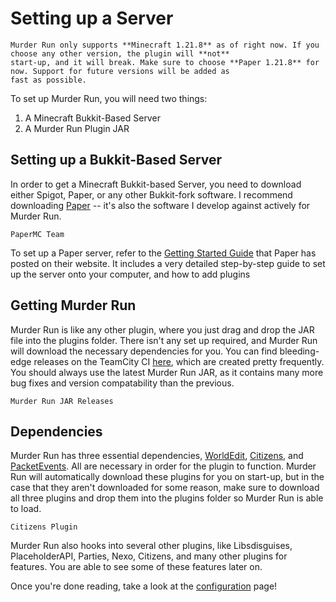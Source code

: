 # Setting up a Server

```{warning}
Murder Run only supports **Minecraft 1.21.8** as of right now. If you choose any other version, the plugin will **not**
start-up, and it will break. Make sure to choose **Paper 1.21.8** for now. Support for future versions will be added as
fast as possible.
```

To set up Murder Run, you will need two things:
1) A Minecraft Bukkit-Based Server
2) A Murder Run Plugin JAR

## Setting up a Bukkit-Based Server
In order to get a Minecraft Bukkit-based Server, you need to download either Spigot, Paper, or any other Bukkit-fork
software. I recommend downloading [Paper](https://papermc.io/) -- it's also the software I develop against actively
for Murder Run.

```{figure} images/papermc.png
PaperMC Team
```

To set up a Paper server, refer to the [Getting Started Guide](https://docs.papermc.io/paper/getting-started) that Paper
has posted on their website. It includes a very detailed step-by-step guide to set up the server onto your computer,
and how to add plugins

## Getting Murder Run
Murder Run is like any other plugin, where you just drag and drop the JAR file into the plugins folder. There isn't any
set up required, and Murder Run will download the necessary dependencies for you. You can find bleeding-edge releases
on the TeamCity CI [here](https://ci.brandonli.me/repository/download/murderrun/.lastFinished/MurderRun-1.21.8-v1.0.0-all.jar),
which are created pretty frequently. You should always use the latest Murder Run JAR, as it contains many more bug fixes 
and version compatability than the previous.

```{figure} images/jar.png
Murder Run JAR Releases
```

## Dependencies
Murder Run has three essential dependencies, [WorldEdit](https://enginehub.org/worldedit), [Citizens](https://citizensnpcs.co/),
and [PacketEvents](https://github.com/retrooper/packetevents). All are necessary in order for the plugin to function.
Murder Run will automatically download these plugins for you on start-up, but in the case that they aren't downloaded
for some reason, make sure to download all three plugins and drop them into the plugins folder so Murder Run is able
to load.

```{figure} images/citizens.png
Citizens Plugin
```

Murder Run also hooks into several other plugins, like Libsdisguises, PlaceholderAPI, Parties, Nexo, Citizens, and many
other plugins for features. You are able to see some of these features later on.

Once you're done reading, take a look at the [configuration](configuration.md) page!